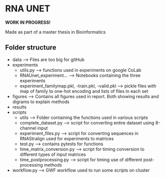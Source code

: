 # RNA UNET
**WORK IN PROGRESS!**

Made as part of a master thesis in Bioinformatics 

## Folder structure
- data --> Files are too big for gitHub
- experiments   
    - utils.py --> functions used in experiments on google CoLab  
    - RNAUnet_experiment... --> Notebooks containing the three experiments
    - experiment_familymap.pkl, -train.pkl, -valid.pkl --> pickle files with map of family to one-hot encoding and lists of files in each set   
- figures --> Contains all figures used in report. Both showing results and digrams to explain methods   
- results   
- scripts
    - utils --> Folder containing the functions used in various scripts
    - complete_dataset.py --> script for converting entire dataset using 8-channel input
    - experiment_files.py --> script for converting sequences in RNAStralign used for experiments to matrices
    - test.py --> contains pytests for functions
    - time_matrix_conversion.py --> script for timing conversion to different types of input matrices 
    - time_postprocessing.py --> script for timing use of different post-processing methods
- workflow.py --> GWF workflow used to run some scripts on cluster


